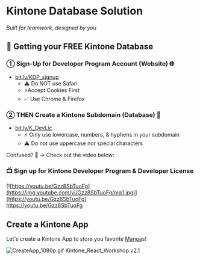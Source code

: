 # Kintone Database Solution
*Built for teamwork, designed by you*

## 🚀 Getting your FREE Kintone Database

### ① Sign-Up for Developer Program Account (Website) 🌐
  * [bit.ly/KDP_signup](https://bit.ly/KDP_signup)
    * ⚠ Do NOT use Safari
    * ⚡Accept Cookies First
    * ✅ Use Chrome & Firefox

### ② THEN Create a Kintone Subdomain (Database) 📂
  * [bit.ly/K_DevLic](http://bit.ly/K_DevLic)
    * ⚡ Only use lowercase, numbers, & hyphens in your subdomain
    * ⚠ Do not use uppercase nor special characters

Confused? 🤔 → Check out the video below:

### 📺 Sign up for Kintone Developer Program & Developer License

[![https://youtu.be/Gzz8SbTuoFg](https://img.youtube.com/vi/Gzz8SbTuoFg/mq1.jpg)](https://youtu.be/Gzz8SbTuoFg)  
<https://youtu.be/Gzz8SbTuoFg>

## Create a Kintone App

Let's create a Kintone App to store you favorite [Manga](https://en.wikipedia.org/wiki/Manga)s!

![CreateApp_1080p.gif Kintone_React_Workshop v2.1](https://github.com/ahandsel/Kintone_React_Workshop/blob/v2.1/ZZ_Graphics/CreateApp_1080p.gif?raw=true)
